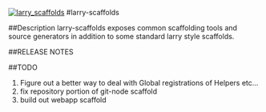 <a href="https://www.npmjs.com/org/monstermakes/larry-scaffolds"><img alt="larry_scaffolds" src="https://nodei.co/npm/larry-scaffolds.png"/></a>
#larry-scaffolds

##Description
larry-scaffolds exposes common scaffolding tools and source generators in addition to some standard larry style scaffolds.

##RELEASE NOTES

##TODO
1. Figure out a better way to deal with Global registrations of Helpers etc...
2. fix repository portion of git-node scaffold
3. build out webapp scaffold